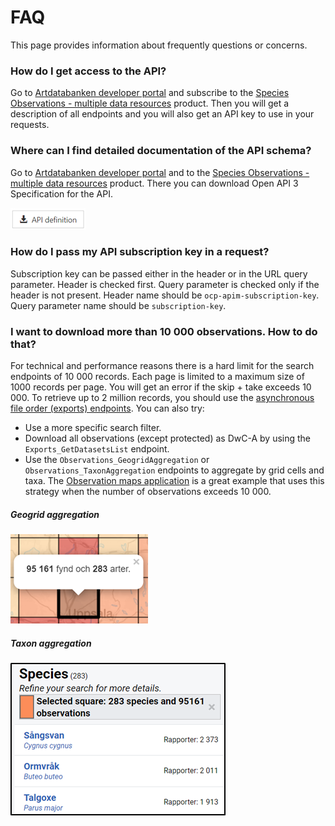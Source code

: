 ﻿# FAQ
This page provides information about frequently questions or concerns.

### How do I get access to the API?
Go to [Artdatabanken developer portal](https://api-portal.artdatabanken.se/) and subscribe to the [Species Observations - multiple data resources](https://api-portal.artdatabanken.se/products/sos) product. Then you will get a description of all endpoints and you will also get an API key to use in your requests.

### Where can I find detailed documentation of the API schema?
Go to [Artdatabanken developer portal](https://api-portal.artdatabanken.se/) and to the [Species Observations - multiple data resources](https://api-portal.artdatabanken.se/products/sos) product.
There you can download Open API 3 Specification for the API.

![Open API 3](Images/api-definition-download.png "Open API 3")

### How do I pass my API subscription key in a request?
Subscription key can be passed either in the header or in the URL query parameter. Header is checked first. Query parameter is checked only if the header is not present. Header name should be `ocp-apim-subscription-key`. Query parameter name should be `subscription-key`.

### I want to download more than 10 000 observations. How to do that?
For technical and performance reasons there is a hard limit for the search endpoints of 10 000 records. Each page is limited to a maximum size of 1000 records per page. You will get an error if the skip + take exceeds 10 000.
To retrieve up to 2 million records, you should use the [asynchronous file order (exports) endpoints](Exports.md). You can also try:
- Use a more specific search filter.
- Download all observations (except protected) as DwC-A by using the `Exports_GetDatasetsList` endpoint.
- Use the `Observations_GeogridAggregation` or `Observations_TaxonAggregation` endpoints to aggregate by grid cells and taxa. The [Observation maps application](https://fyndkartor.artfakta.se/) is a great example that uses this strategy when the number of observations exceeds 10 000.

##### Geogrid aggregation
![GeoGrid aggregation](Images/observation-maps-grid-info.png "GeoGrid aggregation")

##### Taxon aggregation
![Taxon aggregation](Images/observation-maps-taxon-aggregation-grid.png "Taxon aggregation")
